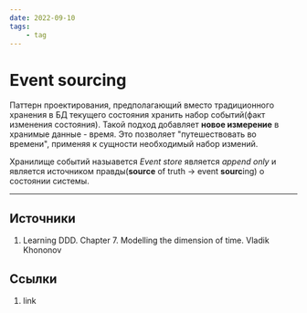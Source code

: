 ```yaml
---
date: 2022-09-10
tags:
    - tag
---
```

# Event sourcing

Паттерн проектирования, предполагающий вместо традиционного хранения в БД текущего состояния хранить набор событий(факт изменения состояния). Такой подход добавляет **новое измерение** в хранимые данные - время. Это позволяет "путешествовать во времени", применяя к сущности необходимый набор измений.

Хранилище событий назыавется *Event store* является *append only* и является источником правды(**source** of truth -> event **sourc**ing) о состоянии системы.

---

## Источники

1. Learning DDD. Chapter 7. Modelling the dimension of time. Vladik Khononov

## Ссылки

1. link
